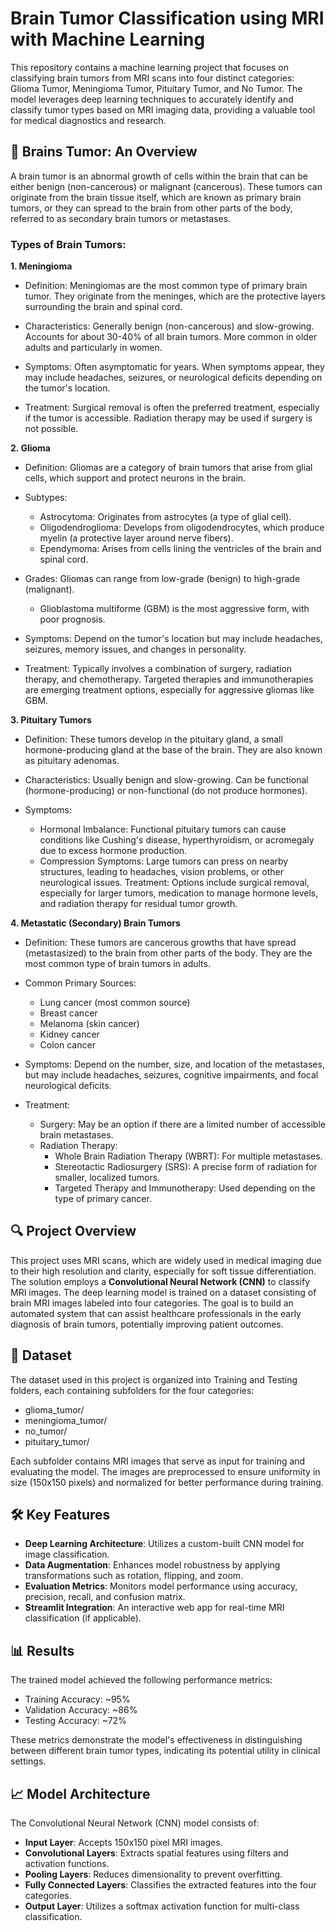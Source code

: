 # Brain Tumor Classification using MRI with Machine Learning

This repository contains a machine learning project that focuses on classifying brain tumors from MRI scans into four distinct categories: Glioma Tumor, Meningioma Tumor, Pituitary Tumor, and No Tumor. The model leverages deep learning techniques to accurately identify and classify tumor types based on MRI imaging data, providing a valuable tool for medical diagnostics and research.

## 🧠 Brains Tumor: An Overview
A brain tumor is an abnormal growth of cells within the brain that can be either benign (non-cancerous) or malignant (cancerous). These tumors can originate from the brain tissue itself, which are known as primary brain tumors, or they can spread to the brain from other parts of the body, referred to as secondary brain tumors or metastases.

### Types of Brain Tumors:

**1. Meningioma**
- Definition: Meningiomas are the most common type of primary brain tumor. They originate from the meninges, which are the protective layers surrounding the brain and spinal cord.

- Characteristics:
Generally benign (non-cancerous) and slow-growing.
Accounts for about 30-40% of all brain tumors.
More common in older adults and particularly in women.

- Symptoms: Often asymptomatic for years. When symptoms appear, they may include headaches, seizures, or neurological deficits depending on the tumor's location.

- Treatment: Surgical removal is often the preferred treatment, especially if the tumor is accessible. Radiation therapy may be used if surgery is not possible.

**2. Glioma**
- Definition: Gliomas are a category of brain tumors that arise from glial cells, which support and protect neurons in the brain.
- Subtypes:
	- Astrocytoma: Originates from astrocytes (a type of glial cell).
	- Oligodendroglioma: Develops from oligodendrocytes, which produce myelin (a protective layer around nerve fibers).
	- Ependymoma: Arises from cells lining the ventricles of the brain and spinal cord.

- Grades: Gliomas can range from low-grade (benign) to high-grade (malignant).
	- Glioblastoma multiforme (GBM) is the most aggressive form, with poor prognosis.

- Symptoms: Depend on the tumor's location but may include headaches, seizures, memory issues, and changes in personality.

- Treatment: Typically involves a combination of surgery, radiation therapy, and chemotherapy. Targeted therapies and immunotherapies are emerging treatment options, especially for aggressive gliomas like GBM.

**3. Pituitary Tumors**
- Definition: These tumors develop in the pituitary gland, a small hormone-producing gland at the base of the brain. They are also known as pituitary adenomas.

- Characteristics:
Usually benign and slow-growing.
Can be functional (hormone-producing) or non-functional (do not produce hormones).

- Symptoms:
	- Hormonal Imbalance: Functional pituitary tumors can cause conditions like Cushing's disease, hyperthyroidism, or acromegaly due to excess hormone production.
	- Compression Symptoms: Large tumors can press on nearby structures, leading to headaches, vision problems, or other neurological issues.
Treatment: Options include surgical removal, especially for larger tumors, medication to manage hormone levels, and radiation therapy for residual tumor growth.

**4. Metastatic (Secondary) Brain Tumors**
- Definition: These tumors are cancerous growths that have spread (metastasized) to the brain from other parts of the body. They are the most common type of brain tumors in adults.

- Common Primary Sources:
	- Lung cancer (most common source)
	- Breast cancer
	- Melanoma (skin cancer)
	- Kidney cancer
	- Colon cancer

- Symptoms: Depend on the number, size, and location of the metastases, but may include headaches, seizures, cognitive impairments, and focal neurological deficits.

- Treatment:
	- Surgery: May be an option if there are a limited number of accessible brain metastases.
	- Radiation Therapy:
		- Whole Brain Radiation Therapy (WBRT): For multiple metastases.
		- Stereotactic Radiosurgery (SRS): A precise form of radiation for smaller, localized tumors.
		- Targeted Therapy and Immunotherapy: Used depending on the type of primary cancer.


## 🔍 Project Overview 
This project uses MRI scans, which are widely used in medical imaging due to their high resolution and clarity, especially for soft tissue differentiation. The solution employs a **Convolutional Neural Network (CNN)** to classify MRI images. The deep learning model is trained on a dataset consisting of brain MRI images labeled into four categories. The goal is to build an automated system that can assist healthcare professionals in the early diagnosis of brain tumors, potentially improving patient outcomes.

## 📁 Dataset
The dataset used in this project is organized into Training and Testing folders, each containing subfolders for the four categories:
- glioma_tumor/
- meningioma_tumor/
- no_tumor/
- pituitary_tumor/

Each subfolder contains MRI images that serve as input for training and evaluating the model. The images are preprocessed to ensure uniformity in size (150x150 pixels) and normalized for better performance during training.

## 🛠️ Key Features
- **Deep Learning Architecture**: Utilizes a custom-built CNN model for image classification.
- **Data Augmentation**: Enhances model robustness by applying transformations such as rotation, flipping, and zoom.
- **Evaluation Metrics**: Monitors model performance using accuracy, precision, recall, and confusion matrix.
- **Streamlit Integration**: An interactive web app for real-time MRI classification (if applicable).

## 📊 Results
The trained model achieved the following performance metrics:
- Training Accuracy: ~95%
- Validation Accuracy: ~86%
- Testing Accuracy: ~72%

These metrics demonstrate the model's effectiveness in distinguishing between different brain tumor types, indicating its potential utility in clinical settings.

## 📈 Model Architecture
The Convolutional Neural Network (CNN) model consists of:
- **Input Layer**: Accepts 150x150 pixel MRI images.
- **Convolutional Layers**: Extracts spatial features using filters and activation functions.
- **Pooling Layers**: Reduces dimensionality to prevent overfitting.
- **Fully Connected Layers**: Classifies the extracted features into the four categories.
- **Output Layer**: Utilizes a softmax activation function for multi-class classification.





